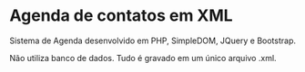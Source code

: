 # Agenda de contatos em XML

Sistema de Agenda desenvolvido em PHP, SimpleDOM, JQuery e Bootstrap. 

Não utiliza banco de dados. Tudo é gravado em um único arquivo .xml. 